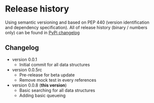 # Release history

Using semantic versioning and based on PEP 440 (version identification and dependency specification). All of release history (binary / numbers only) can be found in [PyPi changelog](https://pypi.org/project/pure-datastructures/)

## Changelog

- version 0.0.1
	- Initial commit for all data structures
- version 0.0.5rc 
	- Pre-release for beta update
	- Remove mock test in every references
- version 0.0.8 (**this version**)
	- Basic searching for all data structures
	- Adding basic queueing
